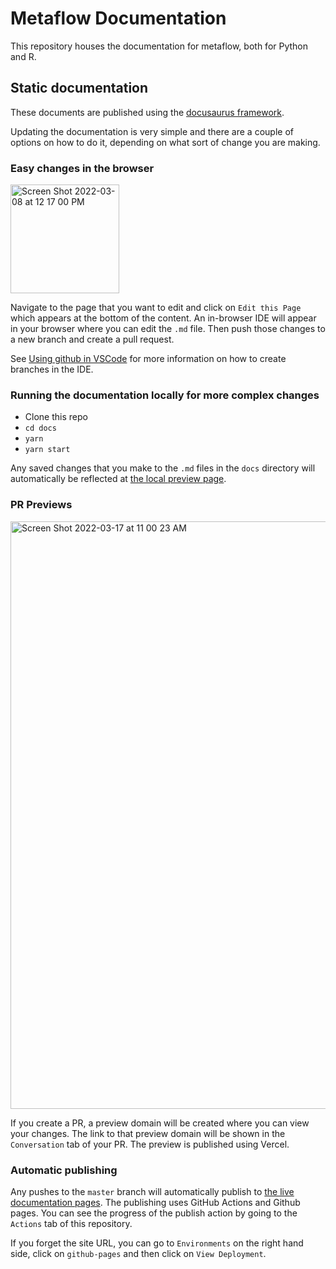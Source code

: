 # Metaflow Documentation

This repository houses the documentation for metaflow, both for Python and R.

## Static documentation

These documents are published using the [docusaurus framework](https://docusaurus.io/).

Updating the documentation is very simple and there are a couple of options on how to do it, depending on what sort of change you are making.

### Easy changes in the browser

<img width="174" alt="Screen Shot 2022-03-08 at 12 17 00 PM" src="https://user-images.githubusercontent.com/93726128/157309404-2bf342ff-8149-4155-9ec2-9ae9d6cb9301.png">

Navigate to the page that you want to edit and click on `Edit this Page` which appears at the bottom of the content. An in-browser IDE will appear in your browser where you can edit the `.md` file. Then push those changes to a new branch and create a pull request.

See [Using github in VSCode](https://code.visualstudio.com/docs/editor/github) for more information on how to create branches in the IDE.

### Running the documentation locally for more complex changes

- Clone this repo
- `cd docs`
- `yarn`
- `yarn start`

Any saved changes that you make to the `.md` files in the `docs` directory will automatically be reflected at [the local preview page](http://localhost:3000/docs/).

### PR Previews

<img width="940" alt="Screen Shot 2022-03-17 at 11 00 23 AM" src="https://user-images.githubusercontent.com/93726128/158854270-4e30dbc5-77b5-4a46-bc92-a73bef44f927.png">

If you create a PR, a preview domain will be created where you can view your changes. The link to that preview domain will be shown in the `Conversation` tab of your PR. The preview is published using Vercel.

### Automatic publishing

Any pushes to the `master` branch will automatically publish to [the live documentation pages](https://metaflow.org). The publishing uses GitHub Actions and Github pages. You can see the progress of the publish action by going to the `Actions` tab of this repository.

If you forget the site URL, you can go to `Environments` on the right hand side, click on `github-pages` and then click on `View Deployment`.
